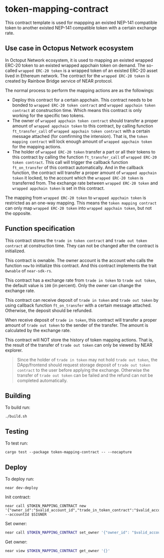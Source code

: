 # token-mapping-contract

This contract template is used for mappping an existed NEP-141 compatible token to another existed NEP-141 compatible token with a certain exchange rate.

## Use case in Octopus Network ecosystem

In Octoput Network ecosystem, it is used to mapping an existed wrapped ERC-20 token to an existed wrapped appchain token on demand. The so-called `wrapped ERC-20 token` is a wrapped token of an existed ERC-20 asset lived in Ethereum network. The contract for the `wrapped ERC-20 token` is created by Rainbow Bridge service of NEAR protocol.

The normal process to perform the mapping actions are as the followings:

- Deploy this contract for a certain appchain. This contract needs to be bonded to `wrapped ERC-20 token contract` and `wrapped appchain token contract` at construction time. Which means this contract is only working for the specific two tokens.
- The owner of `wrapped appchain token contract` should transfer a proper amount of `wrapped appchain token` to this contract, by calling function `ft_transfer_call` of `wrapped appchain token contract` with a certain message attached (for comfirming the intension). That is, the `token mapping contract` will lock enough amount of `wrapped appchain token` for the mapping actions.
- The holder of `wrapped ERC-20 token` transfer a part or all their tokens to this contract by calling the function `ft_transfer_call` of `wrapped ERC-20 token contract`. This call will trigger the callback function `ft_on_transfer` of this contract automatically. And in the callback function, the contract will transfer a proper amount of `wrapped appchain token` it locked, to the account which the `wrapped ERC-20 token` is transferred from. The exchange rate between `wrapped ERC-20 token` and `wrapped appchain token` is set in this contract.

The mapping from `wrapped ERC-20 token` to `wrapped appchain token` is restricted as an one-way mapping. This means the `token mapping contract` can only map `wrapped ERC-20 token` into `wrapped appchain token`, but not the opposite.

## Function specification

This contract stores the `trade in token contract` and `trade out token contract` at construction time. They can not be changed after the contract is initialized.

This contract is ownable. The owner account is the account who calls the function `new` to initialize this contract. And this contract implements the trait `Ownable` of `near-sdk-rs`.

This contract has a exchange rate from `trade in token` to `trade out token`, the default value is `100` (in percent). Only the owner can change the exchange rate.

This contract can receive deposit of `trade in token` and `trade out token` by using callback function `ft_on_transfer` with a certain message attached. Otherwise, the deposit should be refunded.

When receive deposit of `trade in token`, this contract will transfer a proper amount of `trade out token` to the sender of the transfer. The amount is calculated by the exchange rate.

This contract will NOT store the history of token mapping actions. That is, the result of the transfer of `trade out token` can only be viewed by NEAR explorer.

> Since the holder of `trade in token` may not hold `trade out token`, the DApp/frontend should request storage deposit of `trade out token contract` to the user before applying the exchange. Otherwise the transfer of `trade out token` can be failed and the refund can not be completed automatically.

## Building

To build run:

```shell
./build.sh
```

## Testing

To test run:

```shell
cargo test --package token-mapping-contract -- --nocapture
```

## Deploy

To deploy run:

```shell
near dev-deploy
```

Init contract:

```shell
near call $TOKEN_MAPPING_CONTRACT new '{"owner_id":"$valid_account_id","trade_in_token_contract":"$valid_account_id","trade_out_token_contract":"$valid_account_id"}' --accountId $SIGNER
```

Set owner:

```bash
near call $TOKEN_MAPPING_CONTRACT set_owner '{"owner_id": "$valid_account_id"}' --accountId $SIGNER
```

Get owner:

```bash
near view $TOKEN_MAPPING_CONTRACT get_owner '{}'
```
